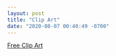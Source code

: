 ```yaml
---
layout: post
title: "Clip Art"
date: "2020-08-07 00:40:49 -0700"
---
```


[Free Clip Art](https://www.hiclipart.com/)
